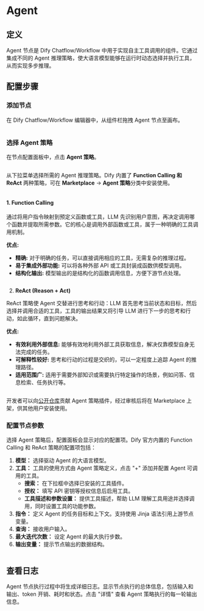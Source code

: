# Agent

## 定义

Agent 节点是 Dify Chatflow/Workflow 中用于实现自主工具调用的组件。它通过集成不同的 Agent 推理策略，使大语言模型能够在运行时动态选择并执行工具，从而实现多步推理。

## 配置步骤

### 添加节点

在 Dify Chatflow/Workflow 编辑器中，从组件栏拖拽 Agent 节点至画布。

<figure><img src="https://assets-docs.dify.ai/dify-enterprise-mintlify/zh_CN/guides/workflow/node/17317ea064e250fc603c32232f0e93d2.png" alt=""><figcaption></figcaption></figure>

### 选择 Agent 策略

在节点配置面板中，点击 **Agent 策略**。

<figure><img src="https://assets-docs.dify.ai/dify-enterprise-mintlify/zh_CN/guides/workflow/node/2a6897e97b7ad534afdbe74bd7272426.png" alt=""><figcaption></figcaption></figure>

从下拉菜单选择所需的 Agent 推理策略。Dify 内置了 **Function Calling 和 ReAct** 两种策略，可在 **Marketplace** → **Agent 策略**分类中安装使用。

<figure><img src="https://assets-docs.dify.ai/dify-enterprise-mintlify/zh_CN/guides/workflow/node/41a147e0bfa027b801c09668adec7d19.png" alt=""><figcaption></figcaption></figure>

#### 1. Function Calling

通过将用户指令映射到预定义函数或工具，LLM 先识别用户意图，再决定调用哪个函数并提取所需参数。它的核心是调用外部函数或工具，属于一种明确的工具调用机制。

**优点:**

* **精确:** 对于明确的任务，可以直接调用相应的工具，无需复杂的推理过程。
* **易于集成外部功能:** 可以将各种外部 API 或工具封装成函数供模型调用。
* **结构化输出:** 模型输出的是结构化的函数调用信息，方便下游节点处理。

<figure><img src="https://assets-docs.dify.ai/dify-enterprise-mintlify/zh_CN/guides/workflow/node/312b854ad40f88a079f4ddaf7f99d0ee.png" alt=""><figcaption></figcaption></figure>

2. **ReAct (Reason + Act)**

ReAct 策略使 Agent 交替进行思考和行动：LLM 首先思考当前状态和目标，然后选择并调用合适的工具，工具的输出结果又将引导 LLM 进行下一步的思考和行动，如此循环，直到问题解决。

**优点:**

* **有效利用外部信息:** 能够有效地利用外部工具获取信息，解决仅靠模型自身无法完成的任务。
* **可解释性较好:** 思考和行动的过程是交织的，可以一定程度上追踪 Agent 的推理路径。
* **适用范围广:** 适用于需要外部知识或需要执行特定操作的场景，例如问答、信息检索、任务执行等。

<figure><img src="https://assets-docs.dify.ai/dify-enterprise-mintlify/zh_CN/guides/workflow/node/9196af3b81d8b02a8dcd21ac917825a6.png" alt=""><figcaption></figcaption></figure>

开发者可以向[公开仓库](https://github.com/langgenius/dify-plugins)贡献 Agent 策略插件，经过审核后将在 Marketplace 上架，供其他用户安装使用。

### **配置节点参数**

选择 Agent 策略后，配置面板会显示对应的配置项。Dify 官方内置的 Function Calling 和 ReAct 策略的配置项包括：

1. **模型：** 选择驱动 Agent 的大语言模型。
2. **工具：** 工具的使用方式由 Agent 策略定义，点击 "+" 添加并配置 Agent 可调用的工具。
   * **搜索：** 在下拉框中选择已安装的工具插件。
   * **授权：** 填写 API 密钥等授权信息后启用工具。
   * **工具描述和参数设置：** 提供工具描述，帮助 LLM 理解工具用途并选择调用，同时设置工具的功能参数。
3. **指令：** 定义 Agent 的任务目标和上下文。支持使用 Jinja 语法引用上游节点变量。
4. **查询：** 接收用户输入。
5. **最大迭代次数：** 设定 Agent 的最大执行步数。
6. **输出变量：** 提示节点输出的数据结构。

<figure><img src="https://assets-docs.dify.ai/dify-enterprise-mintlify/zh_CN/guides/workflow/node/d028e9dc111eca4fe4f7f0b25e75c4b0.png" alt=""><figcaption></figcaption></figure>

## **查看日志**

Agent 节点执行过程中将生成详细日志。显示节点执行的总体信息，包括输入和输出、token 开销、耗时和状态。点击 "详情" 查看 Agent 策略执行的每一轮输出信息。

<figure><img src="https://assets-docs.dify.ai/dify-enterprise-mintlify/zh_CN/guides/workflow/node/2dff44986829dfd100ee03c8eb89f94a.png" alt=""><figcaption></figcaption></figure>

